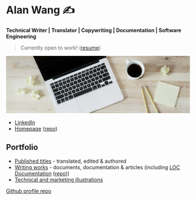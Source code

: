 # Alan Wang ✍️

**Technical Writer | Translator | Copywriting | Documentation | Software Engineering**

> Currently open to work! ([resume](https://www.cake.me/krantas))

![profile](profile.jpg)

- [LinkedIn](https://www.linkedin.com/in/alankrantas/)
- [Homepage](https://alankrantas.github.io/) ([repo](https://github.com/alankrantas/alankrantas.github.io))

## Portfolio

- [Published titles](https://github.com/alankrantas/alankrantas/blob/main/works/published.md) - translated, edited & authored
- [Writing works](https://github.com/alankrantas/alankrantas/blob/main/works/projects.md) - documents, documentation & articles (including [LOC Documentation](https://loc-documentation.vercel.app/) ([repo](https://github.com/alankrantas/loc-documentation)))
- [Technical and marketing illustrations](https://github.com/alankrantas/alankrantas/blob/main/works/illustration.md)

[Github profile repo](https://github.com/alankrantas/alankrantas)
